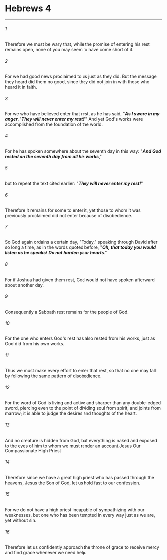 # Hebrews 4
***



###### 1 
Therefore we must be wary that, while the promise of entering his rest remains open, none of you may seem to have come short of it. 

###### 2 
For we had good news proclaimed to us just as they did. But the message they heard did them no good, since they did not join in with those who heard it in faith. 

###### 3 
For we who have believed enter that rest, as he has said, "**_As I swore in my anger_**, '**_They will never enter my rest!_**'" And yet God's works were accomplished from the foundation of the world. 

###### 4 
For he has spoken somewhere about the seventh day in this way: "**_And God rested on the seventh day from all his works_**," 

###### 5 
but to repeat the text cited earlier: "**_They will never enter my rest!_**" 

###### 6 
Therefore it remains for some to enter it, yet those to whom it was previously proclaimed did not enter because of disobedience. 

###### 7 
So God again ordains a certain day, "Today," speaking through David after so long a time, as in the words quoted before, "**_Oh, that today you would listen as he speaks!_** **_Do not harden your hearts_**." 

###### 8 
For if Joshua had given them rest, God would not have spoken afterward about another day. 

###### 9 
Consequently a Sabbath rest remains for the people of God. 

###### 10 
For the one who enters God's rest has also rested from his works, just as God did from his own works. 

###### 11 
Thus we must make every effort to enter that rest, so that no one may fall by following the same pattern of disobedience. 

###### 12 
For the word of God is living and active and sharper than any double-edged sword, piercing even to the point of dividing soul from spirit, and joints from marrow; it is able to judge the desires and thoughts of the heart. 

###### 13 
And no creature is hidden from God, but everything is naked and exposed to the eyes of him to whom we must render an account.Jesus Our Compassionate High Priest 

###### 14 
Therefore since we have a great high priest who has passed through the heavens, Jesus the Son of God, let us hold fast to our confession. 

###### 15 
For we do not have a high priest incapable of sympathizing with our weaknesses, but one who has been tempted in every way just as we are, yet without sin. 

###### 16 
Therefore let us confidently approach the throne of grace to receive mercy and find grace whenever we need help.
